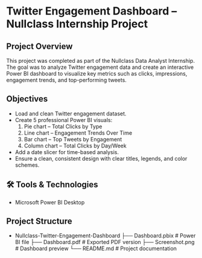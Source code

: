 # Twitter Engagement Dashboard – Nullclass Internship Project

## Project Overview
This project was completed as part of the Nullclass Data Analyst Internship.  
The goal was to analyze Twitter engagement data and create an interactive Power BI dashboard to visualize key metrics such as clicks, impressions, engagement trends, and top-performing tweets.

## Objectives
- Load and clean Twitter engagement dataset.
- Create 5 professional Power BI visuals:
  1. Pie chart – Total Clicks by Type
  2. Line chart – Engagement Trends Over Time
  3. Bar chart – Top Tweets by Engagement
  4. Column chart – Total Clicks by Day/Week
- Add a date slicer for time-based analysis.
- Ensure a clean, consistent design with clear titles, legends, and color schemes.

## 🛠 Tools & Technologies
- Microsoft Power BI Desktop

## Project Structure
- Nullclass-Twitter-Engagement-Dashboard
├── Dashboard.pbix # Power BI file
├── Dashboard.pdf # Exported PDF version
├── Screenshot.png # Dashboard preview
└── README.md # Project documentation
